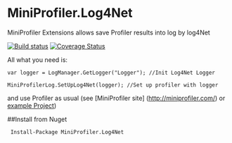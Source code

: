 # MiniProfiler.Log4Net
MiniProfiler Extensions allows save Profiler results into log by log4Net

[![Build status](https://ci.appveyor.com/api/projects/status/2kkwren9loyqw9is?svg=true)](https://ci.appveyor.com/project/SvyatSlav/miniprofiler-log4net)
[![Coverage Status](https://coveralls.io/repos/github/SvyatSlav/MiniProfiler.Log4Net/badge.svg?branch=master)](https://coveralls.io/github/SvyatSlav/MiniProfiler.Log4Net?branch=master)

All what you need is:

```cSharp
var logger = LogManager.GetLogger("Logger"); //Init Log4Net Logger

MiniProfilerLog.SetUpLog4Net(logger); //Set up profiler with logger
```

and use Profiler as usual (see [MiniProfiler site] (http://miniprofiler.com/) or [example Project](https://github.com/SvyatSlav/MiniProfiler.Log4Net/blob/master/Samples/Sample.Console/Program.cs))

##Install from Nuget


```
 Install-Package MiniProfiler.Log4Net 
```
